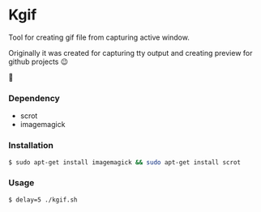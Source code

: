 Kgif
======

Tool for creating gif file from capturing active window.

Originally it was created for capturing tty output and creating preview for github projects :wink:

:grimacing:


### Dependency

* scrot
* imagemagick


### Installation

```bash
$ sudo apt-get install imagemagick && sudo apt-get install scrot
```

### Usage

```bash
$ delay=5 ./kgif.sh 
```

